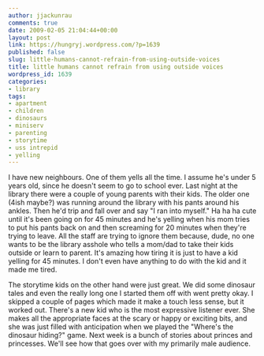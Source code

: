 ```yaml
---
author: jjackunrau
comments: true
date: 2009-02-05 21:04:44+00:00
layout: post
link: https://hungryj.wordpress.com/?p=1639
published: false
slug: little-humans-cannot-refrain-from-using-outside-voices
title: little humans cannot refrain from using outside voices
wordpress_id: 1639
categories:
- library
tags:
- apartment
- children
- dinosaurs
- miniserv
- parenting
- storytime
- uss intrepid
- yelling
---
```


I have new neighbours. One of them yells all the time. I assume he's under 5 years old, since he doesn't seem to go to school ever. Last night at the library there were a couple of young parents with their kids. The older one (4ish maybe?) was running around the library with his pants around his ankles. Then he'd trip and fall over and say "I ran into myself." Ha ha ha cute until it's been going on for 45 minutes and he's yelling when his mom tries to put his pants back on and then screaming for 20 minutes when they're trying to leave. All the staff are trying to ignore them because, dude, no one wants to be the library asshole who tells a mom/dad to take their kids outside or learn to parent. It's amazing how tiring it is just to have a kid yelling for 45 minutes. I don't even have anything to do with the kid and it made me tired.

The storytime kids on the other hand were just great. We did some dinosaur tales and even the really long one I started them off with went pretty okay. I skipped a couple of pages which made it make a touch less sense, but it worked out. There's a new kid who is the most expressive listener ever. She makes all the appropriate faces at the scary or happy or exciting bits, and she was just filled with anticipation when we played the "Where's the dinosaur hiding?" game. Next week is a bunch of stories about princes and princesses. We'll see how that goes over with my primarily male audience.
